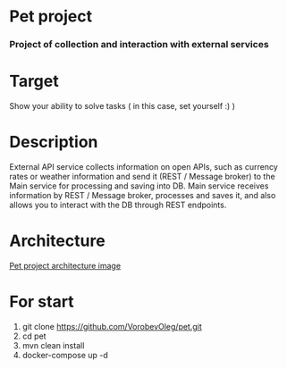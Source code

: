 # Pet project

### Project of collection and interaction with external services

# Target

Show your ability to solve tasks ( in this case, set yourself :) )

# Description

External API service collects information on open APIs, such as currency rates or weather information and send it (REST / Message broker) to the Main service for processing and saving into DB. Main service receives information by REST / Message broker, processes and saves it, and also allows you to interact with the DB through REST endpoints.

# Architecture

[Pet project architecture image](https://disk.yandex.ru/i/2bSS6Ug3QKBqcg)

# For start

1. git clone https://github.com/VorobevOleg/pet.git
2. cd pet
3. mvn clean install
4. docker-compose up -d
